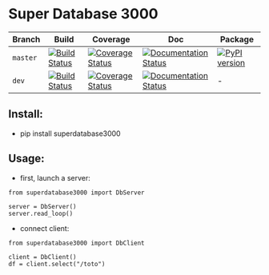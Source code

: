 # Super Database 3000

| Branch | Build | Coverage | Doc | Package |
|-|-|-|-|-|
| `master` | [![Build Status](https://travis-ci.org/JeanMax/superdatabase3000.svg?branch=master)](https://travis-ci.org/JeanMax/superdatabase3000) | [![Coverage Status](https://coveralls.io/repos/github/JeanMax/SuperDatabase3000/badge.svg?branch=master)](https://coveralls.io/github/JeanMax/SuperDatabase3000?branch=master) | [![Documentation Status](https://readthedocs.org/projects/superdatabase3000/badge/?version=master)](http://superdatabase3000.readthedocs.io/en/latest/?badge=master) | [![PyPI version](https://badge.fury.io/py/superdatabase3000.svg)](https://badge.fury.io/py/superdatabase3000) |
| `dev` | [![Build Status](https://travis-ci.org/JeanMax/superdatabase3000.svg?branch=dev)](https://travis-ci.org/JeanMax/superdatabase3000) | [![Coverage Status](https://coveralls.io/repos/github/JeanMax/SuperDatabase3000/badge.svg?branch=dev)](https://coveralls.io/github/JeanMax/SuperDatabase3000?branch=dev) | [![Documentation Status](https://readthedocs.org/projects/superdatabase3000/badge/?version=dev)](http://superdatabase3000.readthedocs.io/en/latest/?badge=dev) |-|




## Install:
* pip install superdatabase3000

## Usage:
* first, launch a server:
```shell
from superdatabase3000 import DbServer

server = DbServer()
server.read_loop()
```

* connect client:
```shell
from superdatabase3000 import DbClient

client = DbClient()
df = client.select("/toto")
```
